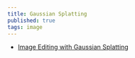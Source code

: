 ```yaml
---
title: Gaussian Splatting
published: true
tags: image
---
```

- [	Image Editing with Gaussian Splatting ](https://news.ycombinator.com/item?id=41729891)
